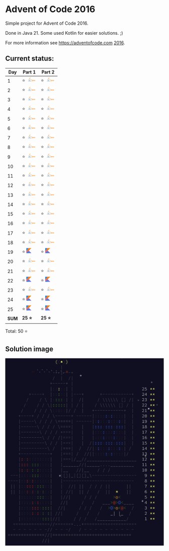 # Advent of Code 2016

Simple project for Advent of Code 2016.

Done in Java 21. Some used Kotlin for easier solutions. ;)

For more information see https://adventofcode.com [2016](https://adventofcode.com/2016).

## Current status:

| Day     | Part 1                         | Part 2                         |
|---------|--------------------------------|--------------------------------|
| 1       | ⭐ ![Java](../img/java.png)     | ⭐ ![Java](../img/java.png)     |
| 2       | ⭐ ![Java](../img/java.png)     | ⭐ ![Java](../img/java.png)     |
| 3       | ⭐ ![Java](../img/java.png)     | ⭐ ![Java](../img/java.png)     |
| 4       | ⭐ ![Java](../img/java.png)     | ⭐ ![Java](../img/java.png)     |
| 5       | ⭐ ![Java](../img/java.png)     | ⭐ ![Java](../img/java.png)     |
| 6       | ⭐ ![Java](../img/java.png)     | ⭐ ![Java](../img/java.png)     |
| 7       | ⭐ ![Java](../img/java.png)     | ⭐ ![Java](../img/java.png)     |
| 8       | ⭐ ![Java](../img/java.png)     | ⭐ ![Java](../img/java.png)     |
| 9       | ⭐ ![Java](../img/java.png)     | ⭐ ![Java](../img/java.png)     |
| 10      | ⭐ ![Java](../img/java.png)     | ⭐ ![Java](../img/java.png)     |
| 11      | ⭐ ![Java](../img/java.png)     | ⭐ ![Java](../img/java.png)     |
| 12      | ⭐ ![Java](../img/java.png)     | ⭐ ![Java](../img/java.png)     |
| 13      | ⭐ ![Java](../img/java.png)     | ⭐ ![Java](../img/java.png)     |
| 14      | ⭐ ![Java](../img/java.png)     | ⭐ ![Java](../img/java.png)     |
| 15      | ⭐ ![Java](../img/java.png)     | ⭐ ![Java](../img/java.png)     |
| 16      | ⭐ ![Java](../img/java.png)     | ⭐ ![Java](../img/java.png)     |
| 17      | ⭐ ![Java](../img/java.png)     | ⭐ ![Java](../img/java.png)     |
| 18      | ⭐ ![Java](../img/java.png)     | ⭐ ![Java](../img/java.png)     |
| 19      | ⭐ ![Kotlin](../img/kotlin.png) | ⭐ ![Kotlin](../img/kotlin.png) |
| 20      | ⭐ ![Java](../img/java.png)     | ⭐ ![Java](../img/java.png)     |
| 21      | ⭐ ![Java](../img/java.png)     | ⭐ ![Java](../img/java.png)     |
| 22      | ⭐ ![Kotlin](../img/kotlin.png) | ⭐ ![Kotlin](../img/kotlin.png) |
| 23      | ⭐ ![Java](../img/java.png)     | ⭐ ![Java](../img/java.png)     |
| 24      | ⭐ ![Kotlin](../img/kotlin.png) | ⭐ ![Kotlin](../img/kotlin.png) |
| 25      | ⭐ ![Kotlin](../img/kotlin.png) | ⭐ ![Kotlin](../img/kotlin.png) |
| **SUM** | **25 ⭐**                       | **25 ⭐**                       |

Total: 50 ⭐

## Solution image
![AoC2016](../img/Advent_of_Code_2016.png)
